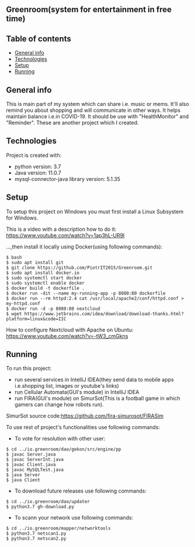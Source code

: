 ## Greenroom(system for entertainment in free time)

## Table of contents
* [General info](#general-info)
* [Technologies](#technologies)
* [Setup](#setup)
* [Running](#running)

## General info
This is main part of my system which can share i.e. music or mems. It'll also remind you about shopping and will communicate in other ways. It helps maintain balance i.e.in COVID-19. It should be
use with "HealthMonitor" and "Reminder". These are another project which I created. 
	
## Technologies
Project is created with:
* python version: 3.7
* Java version: 11.0.7
* mysql-connector-java library version: 5.1.35
	
## Setup
To setup this project on Windows you must first install a Linux Subsystem for Windows.

This is a video with a description how to do it: https://www.youtube.com/watch?v=1ap3hL-UR9I

...,then install it locally using Docker(using following commands):

```
$ bash
$ sudo apt install git
$ git clone https://github.com/PiotrIT2015/Greenroom.git
$ sudo apt install docker.io
$ sudo systemctl start docker
$ sudo systemctl enable docker
$ docker build -t dockerfile .
$ docker run -dit --name my-running-app -p 8080:80 dockerfile
$ docker run --rm httpd:2.4 cat /usr/local/apache2/conf/httpd.conf > my-httpd.conf
$ docker run -d -p 8080:80 nextcloud
$ wget https://www.jetbrains.com/idea/download/download-thanks.html?platform=linux&code=IIC
```

How to configure Nextcloud with Apache on Ubuntu: https://www.youtube.com/watch?v=-tW3_cmGkns

## Running
To run this project:
* run several services in IntelliJ IDEA(they send data to mobile apps i.e.shopping list, images or youtube's links)
* run Cellular Automata(GUI's module) in IntelliJ IDEA
* run FIRA(GUI's module) on SimurSot(This is a football game in which gamers can change how robots run).

SimurSot source code:https://github.com/fira-simurosot/FIRASim

To use rest of project's functionalities use following commands:

* To vote for resolution with other user:

```
$ cd ../io.greenroom/dao/gekon/src/engine/pp
$ javac Server.java
$ javac ServerInt.java
$ javac Client.java
$ javac MySQLTest.java
$ java Server
$ java Client
```

* To download future releases use following commands:

```
$ cd ../io.greenroom/dao/updater
$ python3.7 gh-download.py
```

* To scann your network use following commands:

```
$ cd ../io.greenroom/mapper/networktools
$ python3.7 netscan1.py
$ python3.7 netscan2.py
```


